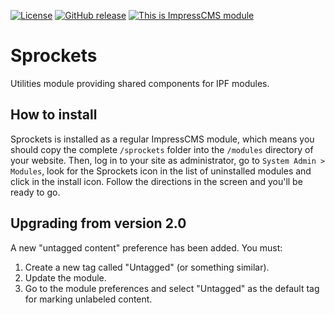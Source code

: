 [![License](https://img.shields.io/github/license/IsengardBiz/sprockets.svg?maxAge=2592000)](License.txt) 
	[![GitHub release](https://img.shields.io/github/release/IsengardBiz/sprockets.svg?maxAge=2592000)](https://github.com/IsengardBiz/sprockets/releases) 
		[![This is ImpressCMS module](https://img.shields.io/badge/ImpressCMS-module-F3AC03.svg?maxAge=2592000)](http://impresscms.org)

# Sprockets

Utilities module providing shared components for IPF modules.

## How to install

Sprockets is installed as a regular ImpressCMS module, which means you should copy the complete `/sprockets` folder into the `/modules` directory of your website. Then, log in to your site as administrator, go to `System Admin > Modules`, look for the Sprockets icon in the list of uninstalled modules and click in the install icon. Follow the directions in the screen and you'll be ready to go.

## Upgrading from version 2.0

A new "untagged content" preference has been added. You must:

1. Create a new tag called "Untagged" (or something similar).
2. Update the module.
3. Go to the module preferences and select "Untagged" as the default tag for marking unlabeled content.
